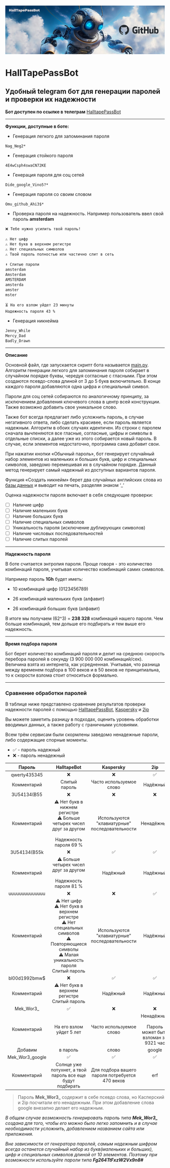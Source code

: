 ![Start_pic](https://github.com/halltape/HalltapePassBot/blob/main/pics/github_jpg.jpg "github_jpg.jpg")
# HallTapePassBot
## Удобный telegram бот для генерации паролей и проверки их надежности

**Бот доступен по ссылке в телеграм** [HalltapePassBot](https://t.me/HalltapePassBot)
***

**Функции, доступные в боте:**

- Генерация легкого для запоминания пароля
```
Nag_Neg2*
```
- Генерация стойкого пароля
```
4E4wCsph4swaCN72KE
```
- Генерация пароля для соц сетей
```
Dide_google_Vino5?*
```
- Генерация пароля со своим словом
```
Omu_github_Ahi3$*
```
- Проверка пароля на надежность. Например пользователь ввел свой пароль **amsterdam**
```
❌ Тебе нужно усилить твой пароль!

⚠️ Нет цифр
⚠️ Нет букв в верхнем регистре
⚠️ Нет специальных символов
⚠️ Твой пароль полностью или частично слит в сеть

⬇️ Слитые пароли
amsterdam
Amsterdam
AMSTERDAM
amsterda
amster
mster

⏳ На его взлом уйдет 23 минуты
Надежность пароля 43 %
```
- Генерация никнейма
```
Jenny_While
Mercy_Dad
Badly_Drawn
```
***
**Описание**

Основной файл, где запускается скрипт бота называется [main.py](https://github.com/halltape/HalltapePassBot/blob/main/src/pass_bot.py). Алгоритм генерации легкого для запоминания пароля собирает в случайном порядке буквы, чередуя согласные с гласными. При этом создаются псевдо-слова длиной от 3 до 5 букв включительно. В конце каждого пароля добавляются одна цифра и специальный символ.

Пароли для соц сетей собираются по аналогичному принципу, за исключением добавления ключевого слова в центр всей конструкции. Также возможно добавить свое уникальное слово.

Также бот всегда предлагает либо усложнить пароль, в случае негативного ответа, либо сделать красивее, если пароль является надежным. Алгоритм в обоих случаях идентичен. Из строки с паролем сначала вычленяются все гласные, согласные, цифры и символы в отдельные списки, а далее уже из этого собирается новый пароль. В случае, если элементов недостаточно, программа сама добавит свои.

При нажатии кнопки «Обычный пароль», бот генерирует случайный набор элементов из маленьких и больших букв, цифр и специальных символов, заведомо перемешивая их в случайном порядке. Данный метод генерирует самый надежный из доступных вариантов пароля. 

Функция «Создать никнейм» берет два случайных английских слова из [базы данных](https://github.com/text_files/english_words.txt) и выводит на печать, разделяя знаком ‘_’

Оценка надежности пароля включает в себя следующие проверки:

- [ ] Наличие цифр
- [ ] Наличие маленьких букв
- [ ] Наличие больших букв
- [ ] Наличие специальных символов
- [ ] Уникальность пароля (исключение дублирующих символов)
- [ ] Наличие числовых последовательностей
- [ ] Наличие слитых паролей
***
**Надежность пароля**

В боте считается энтропия пароля. Проще говоря - это количество комбинаций пароля, учитывая количество комбинаций самих символов.

Например пароль **1Gh** будет иметь:

- 10 комбинаций цифр (0123456789)

- 26 комбинаций маленьких букв (алфавит)

- 26 комбинаций больших букв (алфавит)

В итоге мы получаем (62^3) = **238 328** комбинаций нашего пароля. Чем больше комбинаций, тем дольше его подбирать и тем выше его надежность.
***
**Время подбора пароля**

Бот берет количество комбинаций пароля и делит на среднюю скорость перебора паролей в секунду (3 900 000 000 комбинаций/сек). Величина взята из интернета, как усредненная. Учитывая, что разница между временем подбора в 100 веков и в 50 веков не принципиальна, то к скорости взлома стоит относиться формально.
***
### Сравнение обработки паролей

В таблице ниже представлено сравнение результатов проверки надежности паролей с помощью [HalltapePassBot](https://t.me/HalltapePassBot), [Kaspersky](https://password.kaspersky.com) и [2ip](https://2ip.io/passcheck/)

Вы можете заметить разницу в подходах, оценить уровень обработки вводимых данных, а также работу с граничными условиями.

Всем трём сервисам были скормлены заведомо ненадежные пароли, либо содержащие спорные моменты.
- ✅ - пароль надежный
- ❌ - пароль ненадежный

| Пароль | HalltapeBot | Kaspersky | 2ip |
|:------------:|:------------:|:------------:|:------------:|
| qwerty435345|❌|❌|✅|
| Комментарий|Слитый<br>пароль|Часто используемое<br>слово|Надёжный|
|3U54134(B55|❌|❌|❌|
|Комментарий|⚠️ Нет букв в нижнем регистре<br>⚠️ Больше четырех чисел друг за другом<br><br>Надежность пароля 69 %|Используются "клавиатурные" последовательности|Ненадёжный|
|3U54134(B55k|❌|✅|✅
|Комментарий|⚠️ Больше четырех чисел друг за другом<br><br>Надежность пароля 81 %|Надёжный|Надёжный|
|uuuuuuuuuuuuuu|❌|❌|✅|
|Комментарий|⚠️ Нет цифр<br>⚠️ Нет букв в верхнем регистре<br>⚠️ Нет специальных символов<br>⚠️ Повторяющиеся символы<br>⚠️ Малая уникальность пароля<br>Слитый пароль|Используются "клавиатурные" последовательности|Надёжный|
|bl00d1992bmw$|❌|✅|✅|
|Комментарий|⚠️ Нет букв в верхнем регистре<br>Слитый пароль|Надёжный|Надёжный|
|Mek_Wor3_|✅|❌|❌|
|Комментарий|На его взлом уйдет 5 лет|Часто используемое слово|Ненадёжный<br><br>Пароль может быть взломан за  9321 час|
|Добавим|в пароль|слово|google|
|Mek_Wor3_google|✅|✅|✅|
|Комментарий|Солнце уже потухнет, а твой пароль все еще будут подбирать|Для подбора вашего пароля потребуется 470 веков| erf|

>Пароль **Mek_Wor3_** содержит в себе псевдо слова, но Касперский и 2ip посчитали его ненадежным. При этом добавление слова google внезапно делает его надежным. 

*В общем случае возможность генерировать пароль типа **Mek_Wor3_** создана для того, чтобы его можно было легко запомнить и в случае необходимости усложнить, добавлением названием сайта или приложения.*

*Вне зависимости от генератора паролей, самым надежным шифром всегда останется случайный набор из букв(маленьких и больших), цифр и специальных символов длиной от 10 элементов. Поэтому при возможности используйте пароли типа **Fg264TtFxzW2Vx9n8#***